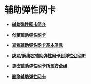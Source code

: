 # 辅助弹性网卡<a name="vpc_subeni_0001"></a>

-   **[辅助弹性网卡简介](辅助弹性网卡简介.md)**  

-   **[创建辅助弹性网卡](创建辅助弹性网卡.md)**  

-   **[查看辅助弹性网卡基本信息](查看辅助弹性网卡基本信息.md)**  

-   **[绑定/解绑定辅助弹性网卡到弹性公网IP](绑定-解绑定辅助弹性网卡到弹性公网IP.md)**  

-   **[更改辅助弹性网卡所属安全组](更改辅助弹性网卡所属安全组.md)**  

-   **[删除辅助弹性网卡](删除辅助弹性网卡.md)**  


